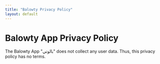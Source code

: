 ```yaml
---
title: "Balowty Privacy Policy"
layout: default
---
```


# Balowty App Privacy Policy

The Balowty App "بالوتي" does not collect any user data. 
Thus, this privacy policy has no terms.
